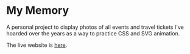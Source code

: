 # My Memory

A personal project to display photos of all events and travel tickets I've hoarded over the years as a way to practice CSS and SVG animation.

The live website is [here](https://toowee-le.github.io/mymemory/).